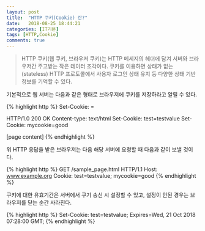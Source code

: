 ```yaml
---
layout: post
title:  "HTTP 쿠키(Cookie) 란?"
date:   2018-08-25 18:44:21
categories: [IT기본]
tags: [HTTP,Cookie]
comments: true
---
```

> HTTP 쿠키(웹 쿠키, 브라우저 쿠키)는 HTTP 메세지의 헤더에 담겨 서버와 브라우저간 주고받는 작은 데이터 조각이다.
쿠키를 이용하면 상태가 없는(stateless) HTTP 프로토콜에서 사용자 로그인 상태 유지 등 다양한 상태 기반 정보를 기억할 수 있다.

기본적으로 웹 서버는 다음과 같은 형태로 브라우저에 쿠키를 저장하라고 알릴 수 있다.
<!--more-->
{% highlight http %}
Set-Cookie: <CookieName>=<CookieValue>


HTTP/1.0 200 OK
Content-type: text/html
Set-Cookie: test=testvalue
Set-Cookie: mycookie=good

[page content]
{% endhighlight %}

위 HTTP 응답을 받은 브라우저는 다음 해당 서버에 요청할 때 다음과 같이 보낼 것이다.

{% highlight http %}
GET /sample_page.html HTTP/1.1
Host: www.example.org
Cookie: test=testvalue; mycookie=good
{% endhighlight %}

쿠키에 대한 유효기간은 서버에서 쿠기 송신 시 설정할 수 있고, 설정이 안된 경우는 브라우저를 닫는 순간 사라진다.

{% highlight http %}
Set-Cookie: test=testvalue; Expires=Wed, 21 Oct 2018 07:28:00 GMT;
{% endhighlight %}
